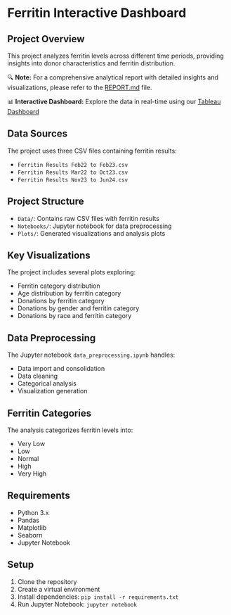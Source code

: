 # Ferritin Interactive Dashboard

## Project Overview
This project analyzes ferritin levels across different time periods, providing insights into donor characteristics and ferritin distribution.

🔍 **Note:** For a comprehensive analytical report with detailed insights and visualizations, please refer to the [REPORT.md](REPORT.md) file.

📊 **Interactive Dashboard:** Explore the data in real-time using our [Tableau Dashboard](https://public.tableau.com/app/profile/ty.jensen/viz/WCBSFerritinAnalysisDashboard/Dashboard3)

## Data Sources
The project uses three CSV files containing ferritin results:
- `Ferritin Results Feb22 to Feb23.csv`
- `Ferritin Results Mar22 to Oct23.csv`
- `Ferritin Results Nov23 to Jun24.csv`

## Project Structure
- `Data/`: Contains raw CSV files with ferritin results
- `Notebooks/`: Jupyter notebook for data preprocessing
- `Plots/`: Generated visualizations and analysis plots

## Key Visualizations
The project includes several plots exploring:
- Ferritin category distribution
- Age distribution by ferritin category
- Donations by ferritin category
- Donations by gender and ferritin category
- Donations by race and ferritin category

## Data Preprocessing
The Jupyter notebook `data_preprocessing.ipynb` handles:
- Data import and consolidation
- Data cleaning
- Categorical analysis
- Visualization generation

## Ferritin Categories
The analysis categorizes ferritin levels into:
- Very Low
- Low
- Normal
- High
- Very High

## Requirements
- Python 3.x
- Pandas
- Matplotlib
- Seaborn
- Jupyter Notebook

## Setup
1. Clone the repository
2. Create a virtual environment
3. Install dependencies: `pip install -r requirements.txt`
4. Run Jupyter Notebook: `jupyter notebook`
